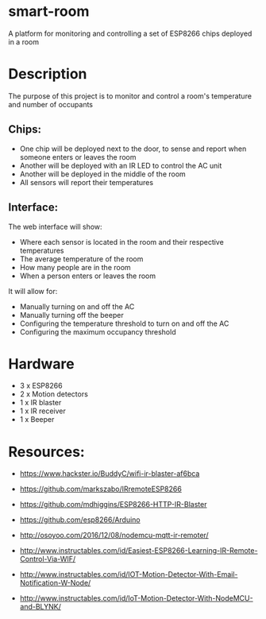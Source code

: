 # smart-room
A platform for monitoring and controlling a set of ESP8266 chips deployed in a room

# Description
The purpose of this project is to monitor and control a room's temperature and number of occupants

## Chips:
* One chip will be deployed next to the door, to sense and report when someone enters or leaves the room
* Another will be deployed with an IR LED to control the AC unit
* Another will be deployed in the middle of the room
* All sensors will report their temperatures

## Interface:
The web interface will show:
* Where each sensor is located in the room and their respective temperatures
* The average temperature of the room
* How many people are in the room
* When a person enters or leaves the room

It will allow for:
* Manually turning on and off the AC
* Manually turning off the beeper
* Configuring the temperature threshold to turn on and off the AC
* Configuring the maximum occupancy threshold

# Hardware
* 3 x ESP8266
* 2 x Motion detectors
* 1 x IR blaster
* 1 x IR receiver
* 1 x Beeper

# Resources:
* https://www.hackster.io/BuddyC/wifi-ir-blaster-af6bca
* https://github.com/markszabo/IRremoteESP8266
* https://github.com/mdhiggins/ESP8266-HTTP-IR-Blaster
* https://github.com/esp8266/Arduino
* http://osoyoo.com/2016/12/08/nodemcu-mqtt-ir-remoter/
* http://www.instructables.com/id/Easiest-ESP8266-Learning-IR-Remote-Control-Via-WIF/


* http://www.instructables.com/id/IOT-Motion-Detector-With-Email-Notification-W-Node/
* http://www.instructables.com/id/IoT-Motion-Detector-With-NodeMCU-and-BLYNK/
